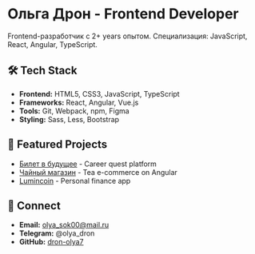 # Ольга Дрон - Frontend Developer

Frontend-разработчик с 2+ years опытом. Специализация: JavaScript, React, Angular, TypeScript.

## 🛠 Tech Stack
- **Frontend:** HTML5, CSS3, JavaScript, TypeScript
- **Frameworks:** React, Angular, Vue.js
- **Tools:** Git, Webpack, npm, Figma
- **Styling:** Sass, Less, Bootstrap

## 📂 Featured Projects
- [Билет в будущее](https://cbo.ru/program/bilet-v-budushee-kar-ernyj-kvest-ot-biznes-vizita-k-professii) - Career quest platform
- [Чайный магазин](https://dron-olya7.github.io/tea_shop_pages/) - Tea e-commerce on Angular
- [Lumincoin](https://dron-olya7.github.io/lumincoin/) - Personal finance app

## 📱 Connect
- **Email:** olya_sok00@mail.ru
- **Telegram:** @olya_dron
- **GitHub:** [dron-olya7](https://github.com/dron-olya7)
